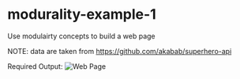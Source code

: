 # modurality-example-1
Use modulairty concepts to build a web page

NOTE: data are taken from https://github.com/akabab/superhero-api 

Required Output:
![Web Page](https://github.com/janakanuwan/modurality-example-1/blob/master/My%20Super%20Heros.png)
